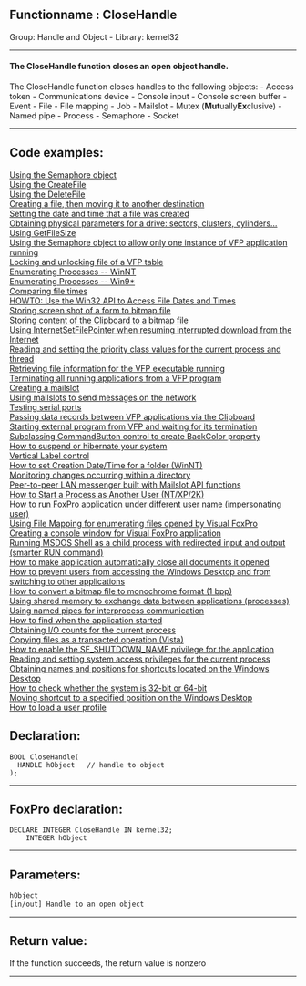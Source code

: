 <link rel="stylesheet" type="text/css" href="../../css/win32api.css">  
<link rel="stylesheet" href="https://cdnjs.cloudflare.com/ajax/libs/font-awesome/4.7.0/css/font-awesome.min.css">

## Functionname : CloseHandle
Group: Handle and Object - Library: kernel32    
***  


#### The CloseHandle function closes an open object handle.

The CloseHandle function closes handles to the following objects:
	- Access token
	- Communications device
	- Console input
	- Console screen buffer
	- Event
	- File
	- File mapping
	- Job
	- Mailslot
	- Mutex (<B>Mut</B>ually<B>Ex</B>clusive)
	- Named pipe
	- Process
	- Semaphore
	- Socket

***  


## Code examples:
[Using the Semaphore object](../../samples/sample_008.md)  
[Using the CreateFile](../../samples/sample_010.md)  
[Using the DeleteFile](../../samples/sample_011.md)  
[Creating a file, then moving it to another destination](../../samples/sample_015.md)  
[Setting the date and time that a file was created](../../samples/sample_065.md)  
[Obtaining physical parameters for a drive: sectors, clusters, cylinders...](../../samples/sample_101.md)  
[Using GetFileSize](../../samples/sample_114.md)  
[Using the Semaphore object to allow only one instance of VFP application running](../../samples/sample_147.md)  
[Locking and unlocking file of a VFP table](../../samples/sample_154.md)  
[Enumerating Processes -- WinNT](../../samples/sample_162.md)  
[Enumerating Processes -- Win9*](../../samples/sample_164.md)  
[Comparing file times](../../samples/sample_171.md)  
[HOWTO: Use the Win32 API to Access File Dates and Times](../../samples/sample_177.md)  
[Storing screen shot of a form to bitmap file](../../samples/sample_187.md)  
[Storing content of the Clipboard to a bitmap file](../../samples/sample_189.md)  
[Using InternetSetFilePointer when resuming interrupted download from the Internet](../../samples/sample_191.md)  
[Reading and setting the priority class values for the current process and thread](../../samples/sample_218.md)  
[Retrieving file information for the VFP executable running](../../samples/sample_242.md)  
[Terminating all running applications from a VFP program](../../samples/sample_243.md)  
[Creating a mailslot](../../samples/sample_267.md)  
[Using mailslots to send messages on the network](../../samples/sample_269.md)  
[Testing serial ports](../../samples/sample_308.md)  
[Passing data records between VFP applications via the Clipboard](../../samples/sample_346.md)  
[Starting external program from VFP and waiting for its termination](../../samples/sample_377.md)  
[Subclassing CommandButton control to create BackColor property](../../samples/sample_392.md)  
[How to suspend or hibernate your system](../../samples/sample_395.md)  
[Vertical Label control](../../samples/sample_398.md)  
[How to set Creation Date/Time for a folder (WinNT)](../../samples/sample_399.md)  
[Monitoring changes occurring within a directory](../../samples/sample_400.md)  
[Peer-to-peer LAN messenger built with Mailslot API functions](../../samples/sample_410.md)  
[How to Start a Process as Another User (NT/XP/2K)](../../samples/sample_426.md)  
[How to run FoxPro application under different user name (impersonating user)](../../samples/sample_470.md)  
[Using File Mapping for enumerating files opened by Visual FoxPro](../../samples/sample_473.md)  
[Creating a console window for Visual FoxPro application](../../samples/sample_474.md)  
[Running MSDOS Shell as a child process with redirected input and output (smarter RUN command)](../../samples/sample_477.md)  
[How to make application automatically close all documents it opened](../../samples/sample_491.md)  
[How to prevent users from accessing the Windows Desktop and from switching to other applications](../../samples/sample_492.md)  
[How to convert a bitmap file to monochrome format (1 bpp)](../../samples/sample_493.md)  
[Using shared memory to exchange data between applications (processes)](../../samples/sample_498.md)  
[Using named pipes for interprocess communication](../../samples/sample_522.md)  
[How to find when the application started](../../samples/sample_534.md)  
[Obtaining I/O counts for the current process](../../samples/sample_535.md)  
[Copying files as a transacted operation (Vista)](../../samples/sample_540.md)  
[How to enable the SE_SHUTDOWN_NAME privilege for the application](../../samples/sample_552.md)  
[Reading and setting system access privileges for the current process](../../samples/sample_554.md)  
[Obtaining names and positions for shortcuts located on the Windows Desktop](../../samples/sample_579.md)  
[How to check whether the system is 32-bit or 64-bit](../../samples/sample_580.md)  
[Moving shortcut to a specified position on the Windows Desktop](../../samples/sample_581.md)  
[How to load a user profile](../../samples/sample_602.md)  

## Declaration:
```foxpro  
BOOL CloseHandle(
  HANDLE hObject   // handle to object
);  
```  
***  


## FoxPro declaration:
```foxpro  
DECLARE INTEGER CloseHandle IN kernel32;
	INTEGER hObject  
```  
***  


## Parameters:
```txt  
hObject
[in/out] Handle to an open object  
```  
***  


## Return value:
If the function succeeds, the return value is nonzero  
***  


